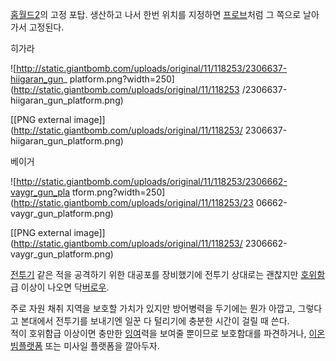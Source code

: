 [홈월드2](%ED%99%88%EC%9B%94%EB%93%9C2.md)의 고정 포탑. 생산하고 나서 한번 위치를 지정하면
[프로브](%ED%94%84%EB%A1%9C%EB%B8%8C.md)처럼 그 쪽으로 날아가서 고정된다.

히가라  

![http://static.giantbomb.com/uploads/original/11/118253/2306637-hiigaran_gun_
platform.png?width=250](http://static.giantbomb.com/uploads/original/11/118253
/2306637-hiigaran_gun_platform.png)

[[PNG external image]](http://static.giantbomb.com/uploads/original/11/118253/
2306637-hiigaran_gun_platform.png)

  
베이거  

![http://static.giantbomb.com/uploads/original/11/118253/2306662-vaygr_gun_pla
tform.png?width=250](http://static.giantbomb.com/uploads/original/11/118253/23
06662-vaygr_gun_platform.png)

[[PNG external image]](http://static.giantbomb.com/uploads/original/11/118253/
2306662-vaygr_gun_platform.png)

  
[전투기](%EC%A0%84%ED%88%AC%EA%B8%B0.md) 같은 적을 공격하기 위한 대공포를 장비했기에 전투기 상대로는
괜찮지만 [호위함](%ED%98%B8%EC%9C%84%ED%95%A8.md)급 이상이 나오면
닥[버로우](%EB%B2%84%EB%A1%9C%EC%9A%B0.md).

주로 자원 채취 지역을 보호할 가치가 있지만 방어병력을 두기에는 뭔가 아깝고, 그렇다고 본대에서 전투기를 보내기엔 일꾼 다 털리기에 충분한
시간이 걸릴 때 쓴다.  
적이 호위함급 이상이면 충만한 [잉여](%EC%9E%89%EC%97%AC.md)력을 보여줄 뿐이므로 보호함대를 파견하거나, [이온 빔플랫폼](%EC%9D%B4%EC%98%A8%20%EB%B9%94%20%ED%94%8C%EB%9E%AB%ED%8F%BC.md) 또는
미사일 플랫폼을 깔아두자.

